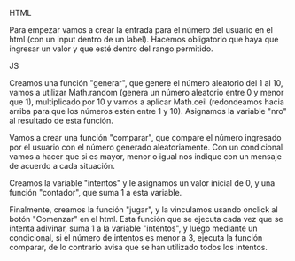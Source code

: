HTML

Para empezar vamos a crear la entrada para el número del usuario en el html (con un input dentro de un label). Hacemos obligatorio que haya que ingresar un valor y que esté dentro del rango permitido.

JS

Creamos una función "generar", que genere el número aleatorio del 1 al 10, vamos a utilizar Math.random (genera un número aleatorio entre 0 y menor que 1), multiplicado por 10 y vamos a aplicar Math.ceil (redondeamos hacia arriba para que los números estén entre 1 y 10). Asignamos la variable "nro" al resultado de esta función.

Vamos a crear una función "comparar", que compare el número ingresado por el usuario con el número generado aleatoriamente. Con un condicional vamos a hacer que si es mayor, menor o igual nos indique con un mensaje de acuerdo a cada situación.

Creamos la variable "intentos" y le asignamos un valor inicial de 0, y una función "contador", que suma 1 a esta variable.

Finalmente, creamos la función "jugar", y la vinculamos usando onclick al botón "Comenzar" en el html. Esta función que se ejecuta cada vez que se intenta adivinar, suma 1 a la variable "intentos", y luego mediante un condicional, si el número de intentos es menor a 3, ejecuta la función comparar, de lo contrario avisa que se han utilizado todos los intentos.





